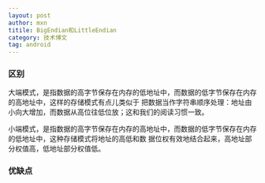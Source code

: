 ```yaml
---
layout: post
author: mxn
titile: BigEndian和LittleEndian
category: 技术博文
tag: android
---
```



### 区别

大端模式，是指数据的高字节保存在内存的低地址中，而数据的低字节保存在内存的高地址中，这样的存储模式有点儿类似于
把数据当作字符串顺序处理：地址由小向大增加，而数据从高位往低位放；这和我们的阅读习惯一致。

小端模式，是指数据的高字节保存在内存的高地址中，而数据的低字节保存在内存的低地址中，这种存储模式将地址的高低和数
据位权有效地结合起来，高地址部分权值高，低地址部分权值低。


### 优缺点

